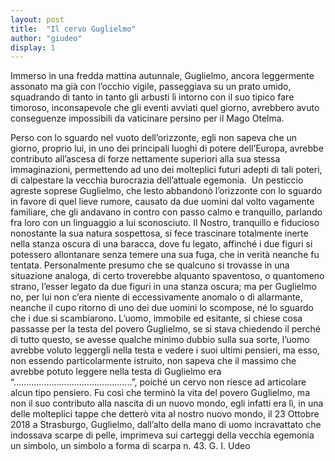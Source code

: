```yaml
---
layout: post
title:  "Il cervo Guglielmo"
author: "giudeo"
display: 1
---
```


Immerso in una fredda mattina autunnale, Guglielmo, ancora leggermente assonato ma già con l’occhio vigile, passeggiava su un prato umido, squadrando di tanto in tanto gli arbusti lì intorno con il suo tipico fare timoroso, inconsapevole che gli eventi avviati quel giorno, avrebbero avuto conseguenze impossibili da vaticinare persino per il Mago Otelma. 

Perso con lo sguardo nel vuoto dell’orizzonte, egli non sapeva che un giorno, proprio lui, in uno dei principali luoghi di potere dell’Europa, avrebbe contributo all’ascesa di forze nettamente superiori alla sua stessa immaginazioni, permettendo ad uno dei molteplici futuri adepti di tali poteri, di calpestare la vecchia burocrazia dell’attuale egemonia.  Un pesticcio agreste soprese Guglielmo, che lesto abbandonò l’orizzonte con lo sguardo in favore di quel lieve rumore, causato da due uomini dal volto vagamente familiare, che gli andavano in contro con passo calmo e tranquillo, parlando fra loro con un linguaggio a lui sconosciuto. Il Nostro, tranquillo e fiducioso nonostante la sua natura sospettosa, si fece trascinare totalmente inerte nella stanza oscura di una baracca, dove fu legato, affinché i due figuri si potessero allontanare senza temere una sua fuga, che in verità neanche fu tentata. Personalmente presumo che se qualcuno si trovasse in una situazione analoga, di certo troverebbe alquanto spaventoso, o quantomeno strano, l’esser legato da due figuri in una stanza oscura; ma per Guglielmo no, per lui non c’era niente di eccessivamente anomalo o di allarmante, neanche il cupo ritorno di uno dei due uomini lo scompose, né lo sguardo che i due si scambiarono. L’uomo, immobile ed esitante, si chiese cosa passasse per la testa del povero Guglielmo, se si stava chiedendo il perché di tutto questo, se avesse qualche minimo dubbio sulla sua sorte, l’uomo avrebbe voluto leggergli nella testa e vedere i suoi ultimi pensieri, ma esso, non essendo particolarmente istruito, non sapeva che il massimo che avrebbe potuto leggere nella testa di Guglielmo era “………………………………………..”, poiché un cervo non riesce ad articolare alcun tipo pensiero. Fu così che terminò la vita del povero Guglielmo, ma non il suo contributo alla nascita di un nuovo mondo, egli infatti era lì, in una delle molteplici tappe che detterò vita al nostro nuovo mondo, il 23 Ottobre 2018 a Strasburgo, Guglielmo, dall’alto della mano di uomo incravattato che indossava scarpe di pelle, imprimeva sui carteggi della vecchia egemonia un simbolo, un simbolo a forma di scarpa n. 43.
G. I. Udeo